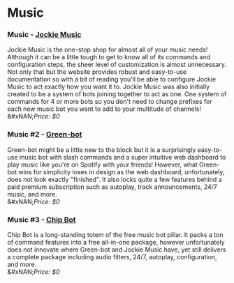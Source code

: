 # Music

### Music - [Jockie Music](https://www.jockiemusic.com/)

Jockie Music is the one-stop shop for almost all of your music needs! Although it can be a little tough to get to know all of its commands and configuration steps, the sheer level of customization is almost unnecessary. Not only that but the website provides robust and easy-to-use documentation so with a bit of reading you'll be able to configure Jockie Music to act exactly how you want it to. Jockie Music was also initially created to be a system of bots joining together to act as one. One system of commands for 4 or more bots so you don't need to change prefixes for each new music bot you want to add to your multitude of channels!\
&#xNAN;_&#x50;rice: $0_

### Music #2 - [Green-bot](https://green-bot.app/)

Green-bot might be a little new to the block but it is a surprisingly easy-to-use music bot with slash commands and a super intuitive web dashboard to play music like you're on Spotify with your friends! However, what Green-bot wins for simplicity loses in design as the web dashboard, unfortunately, does not look exactly "finished". It also locks quite a few features behind a paid premium subscription such as autoplay, track announcements, 24/7 music, and more.\
&#xNAN;_&#x50;rice: $0_

### Music #3 - [Chip Bot](https://chipbot.gg/home)

Chip Bot is a long-standing totem of the free music bot pillar. It packs a ton of command features into a free all-in-one package, however unfortunately does not innovate where Green-bot and Jockie Music have, yet still delivers a complete package including audio filters, 24/7, autoplay, configuration, and more.\
&#xNAN;_&#x50;rice: $0_
